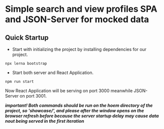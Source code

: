 # Simple search and view profiles SPA and JSON-Server for mocked data

## Quick Startup
* Start with initializing the project by installing dependencies for our project.

```
npx lerna bootstrap
```

* Start both server and React Application.

```
npm run start
```

Now React Application will be serving on port 3000 meanwhile JSON-Server on port 3001.

***important! Both commands should be run on the hoem directory of the project, so 'showcase/', and please after the window opens on the browser refresh before because the server startup delay may cause data nout being served in the first iteration***

